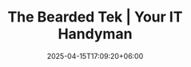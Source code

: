 ---
title: "The Bearded Tek | Your IT Handyman"
date: 2025-04-15T17:09:20+06:00
description: "The Bearded Tek, Palmer and Wasilla's IT Handyman"
layout: index
hero:
    enable: true
    title: Your IT Handyman
    tagline: We provide reliable, affordable tech support for homes and businesses in Alaska's Mat-Su Valley.
    wordSlider:
        enable: true
        items:
            - ON-SITE SUPPORT
            - REMOTE SUPPORT
            - COMPUTERS
            - PRINTERS
            - NETWORKING
            - CAMERAS
            - WEB DESIGN
            - WEB HOSTING
about:
    enable: true
    items:
        1:
            icon: map
            title: Service Area
            text: Palmer and Wasilla Areas
            link:
        2:
            icon: email
            title: Email Us
            text: contact@beardedtek.com
            link: mailto:contact@beardedtek.com
        3:
            icon: phone
            title: Call Us
            text: (907) 519-8577
            link: "tel:+19075198577"
pricing:
    enable: true
    heading:
        enable: true
        title: Fair and Up Front Pricing
        text: Our clear pricing has no hidden fees.  No gotchas in your bill.  Guaranteed.
    items:
        1:
            name: On-Site Service
            desc: We come to you
            price:
                1:
                    name: First Hour
                    price: 50
                    period:
                2:
                    name: Addtional Hour
                    price: 100
                    period:
            features:
                1:
                    icon: true
                    name: Minimum Charge $50
                    super:
                    note:
                2:
                    icon: true
                    name: No Cancellation Fee
                    super: 1
                    note: Must cancel before tech departs
                3:
                    icon: true
                    name: 5% Military Discount
                    super: 2
                    note: Does not apply to 1st hour
            button:
                text: Get Started
                link: /contact/
        2:
            name: Remote Service
            desc: We connect to you
            price:
                1:
                    name: First Hour
                    price: 40
                    period:
                2:
                    name: Addtional Hour
                    price: 80
                    period:
                
            features:
                1:
                    icon: true
                    name: Minimum Charge $40
                    super:
                    note:
                2:
                    icon: true
                    name: No Cancellation Fee
                    super: 1
                    note: Must cancel before tech connects
                3:
                    icon: true
                    name: 5% Military Discount
                    super: 2
                    note: Does not apply to 1st hour
            button:
                text: Get Started
                link: /contact/
        3:
            name: Static Web Site
            desc: Custom Web Site Design
            price:
                1:
                    name: Template
                    price: 100
                    period: "& Up"
                2:
                    name: Custom
                    price: 150
                    period: "& Up"
            features:
                1:
                    icon: true
                    name: 5% Military Discount
                    super:
                    note:
                2:
                    icon: true
                    name: 10% Off Hosting
                    super: 1
                    note: One year commitment required
                3:
                    icon: false
                    name:
                    super:
                    note:
            button:
                text: Get Started
                link: /contact/
                    
        4:
            name: Web Hosting
            desc: Affordable and Dependable
            price:
                1:
                    name: Shared
                    price: 5
                    period: "per month"
                2:
                    name: Dedicated
                    price: 20
                    period: "per month"
            features:
                1:
                    icon: true
                    name: 5% Military Discount
                    super:
                    note:
                2:
                    icon: false
                    name:
                    super:
                    note:
                3:
                    icon: false
                    name:
                    super:
                    note:
            button:
                text: Get Started
                link: /contact/

---
